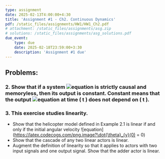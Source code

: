```yaml
---
type: assignment
date: 2025-02-13T4:00:00+4:30
title: 'Assignment #1 - Ch2. Continuous Dynamics'
pdf: /static_files/assignments/HW1/HW1_Ch2.pdf
# attachment: /static_files/assignments/asg.zip
# solutions: /static_files/assignments/asg_solutions.pdf
due_event: 
    type: due
    date: 2025-02-18T23:59:00+3:30
    description: 'Assignment #1 due'
---
```


## Problems:

### 2. Show that if a system ![equation](https://latex.codecogs.com/png.image?A^\mathbb{R}%20\rightarrow%20B^\mathbb{R}) is **strictly causal** and **memoryless**, then its output is constant. Constant means that the output ![equation](https://latex.codecogs.com/png.image?(S(x))(t)) at time \( t \) does not depend on \( t \).



### 3. This exercise studies linearity.
* Show that the helicopter model defined in Example 2.1 is linear if and only if the initial angular velocity ![equation](https://latex.codecogs.com/png.image?\dot{\theta}_{y}(0) = 0)
* Show that the cascade of any two linear actors is linear.
* Augment the definition of linearity so that it applies to actors with two input signals and one output signal. Show that the adder actor is linear.